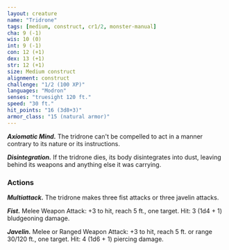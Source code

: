 ```yaml
---
layout: creature
name: "Tridrone"
tags: [medium, construct, cr1/2, monster-manual]
cha: 9 (-1)
wis: 10 (0)
int: 9 (-1)
con: 12 (+1)
dex: 13 (+1)
str: 12 (+1)
size: Medium construct
alignment: construct
challenge: "1/2 (100 XP)"
languages: "Modron"
senses: "truesight 120 ft."
speed: "30 ft."
hit_points: "16 (3d8+3)"
armor_class: "15 (natural armor)"
---
```


***Axiomatic Mind.*** The tridrone can't be compelled to act in a manner contrary to its nature or its instructions.

***Disintegration.*** If the tridrone dies, its body disintegrates into dust, leaving behind its weapons and anything else it was carrying.

### Actions

***Multiattack.*** The tridrone makes three fist attacks or three javelin attacks.

***Fist.*** Melee Weapon Attack: +3 to hit, reach 5 ft., one target. Hit: 3 (1d4 + 1) bludgeoning damage.

***Javelin.*** Melee or Ranged Weapon Attack: +3 to hit, reach 5 ft. or range 30/120 ft., one target. Hit: 4 (1d6 + 1) piercing damage.
